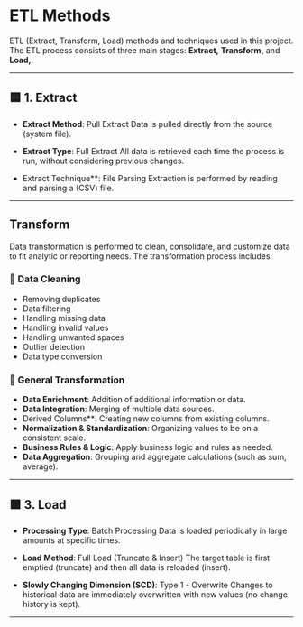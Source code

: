 # ETL Methods

ETL (Extract, Transform, Load) methods and techniques used in this project. The ETL process consists of three main stages: **Extract,** **Transform,** and **Load,**.

---

## 🟦 1. Extract

- **Extract Method**: Pull Extract 
 Data is pulled directly from the source (system file).

- **Extract Type**: Full Extract 
 All data is retrieved each time the process is run, without considering previous changes.

- Extract Technique**: File Parsing 
 Extraction is performed by reading and parsing a (CSV) file.
---

## Transform

Data transformation is performed to clean, consolidate, and customize data to fit analytic or reporting needs. The transformation process includes:

### 🔹 Data Cleaning
- Removing duplicates
- Data filtering
- Handling missing data
- Handling invalid values
- Handling unwanted spaces
- Outlier detection
- Data type conversion

### 🔹 General Transformation
- **Data Enrichment**: Addition of additional information or data.
- **Data Integration**: Merging of multiple data sources.
- Derived Columns**: Creating new columns from existing columns.
- **Normalization & Standardization**: Organizing values to be on a consistent scale.
- **Business Rules & Logic**: Apply business logic and rules as needed.
- **Data Aggregation**: Grouping and aggregate calculations (such as sum, average).



---

## 🟩 3. Load

- **Processing Type**: Batch Processing 
 Data is loaded periodically in large amounts at specific times.

- **Load Method**: Full Load (Truncate & Insert) 
 The target table is first emptied (truncate) and then all data is reloaded (insert).

- **Slowly Changing Dimension (SCD)**: Type 1 - Overwrite 
 Changes to historical data are immediately overwritten with new values (no change history is kept).



---

